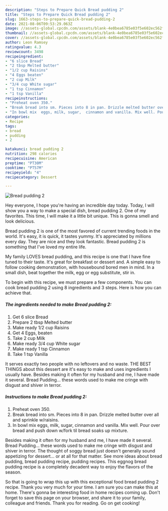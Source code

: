 ```yaml
---
description: "Steps to Prepare Quick Bread pudding 2"
title: "Steps to Prepare Quick Bread pudding 2"
slug: 1663-steps-to-prepare-quick-bread-pudding-2
date: 2021-08-06T09:53:29.063Z
image: //assets-global.cpcdn.com/assets/blank-4e0bea6785e03f5e602ec562f230caae08da540cada707380b4fe1bbebba43da.png
thumbnail: //assets-global.cpcdn.com/assets/blank-4e0bea6785e03f5e602ec562f230caae08da540cada707380b4fe1bbebba43da.png
cover: //assets-global.cpcdn.com/assets/blank-4e0bea6785e03f5e602ec562f230caae08da540cada707380b4fe1bbebba43da.png
author: Leon Ramsey
ratingvalue: 4.3
reviewcount: 3498
recipeingredient:
- "6 slice Bread"
- "2 tbsp Melted butter"
- "1/2 cup Raisins"
- "4 Eggs beaten"
- "2 cup Milk"
- "3/4 cup White sugar"
- "1 tsp Cinnamon"
- "1 tsp Vanilla"
recipeinstructions:
- "Preheat oven 350."
- "Break bread into sm. Pieces into 8 in pan. Drizzle melted butter over all and sprinkle w/raisins."
- "In bowl mix  eggs, milk, sugar,  cinnamon and vanilla. Mix well. Pour over bread and push down w/fork til bread soaks up mixture."
categories:
- Recipe
tags:
- bread
- pudding
- 2

katakunci: bread pudding 2 
nutrition: 298 calories
recipecuisine: American
preptime: "PT30M"
cooktime: "PT57M"
recipeyield: "4"
recipecategory: Dessert

---
```



![Bread pudding 2](//assets-global.cpcdn.com/assets/blank-4e0bea6785e03f5e602ec562f230caae08da540cada707380b4fe1bbebba43da.png)

Hey everyone, I hope you're having an incredible day today. Today, I will show you a way to make a special dish, bread pudding 2. One of my favorites. This time, I will make it a little bit unique. This is gonna smell and look delicious.

Bread pudding 2 is one of the most favored of current trending foods in the world. It's easy, it is quick, it tastes yummy. It's appreciated by millions every day. They are nice and they look fantastic. Bread pudding 2 is something that I've loved my entire life.

My family LOVES bread pudding, and this recipe is one that I have fine tuned to their taste. It&#39;s great for breakfast or dessert and. A simple easy to follow cooking demonstration, with housebound bored men in mind. In a small dish, beat together the milk, egg or egg substitute, stir in.


To begin with this recipe, we must prepare a few components. You can cook bread pudding 2 using 8 ingredients and 3 steps. Here is how you can achieve that.

<!--inarticleads1-->

##### The ingredients needed to make Bread pudding 2:

1. Get 6 slice Bread
1. Prepare 2 tbsp Melted butter
1. Make ready 1/2 cup Raisins
1. Get 4 Eggs, beaten
1. Take 2 cup Milk
1. Make ready 3/4 cup White sugar
1. Make ready 1 tsp Cinnamon
1. Take 1 tsp Vanilla


It serves exactly two people with no leftovers and no waste. THE BEST THINGS about this dessert are it&#39;s easy to make and uses ingredients I usually have. Besides making it often for my husband and me, I have made it several. Bread Pudding… these words used to make me cringe with disgust and shiver in terror. 

<!--inarticleads2-->

##### Instructions to make Bread pudding 2:

1. Preheat oven 350.
1. Break bread into sm. Pieces into 8 in pan. Drizzle melted butter over all and sprinkle w/raisins.
1. In bowl mix  eggs, milk, sugar,  cinnamon and vanilla. Mix well. Pour over bread and push down w/fork til bread soaks up mixture.


Besides making it often for my husband and me, I have made it several. Bread Pudding… these words used to make me cringe with disgust and shiver in terror. The thought of soggy bread just doesn&#39;t generally sound appetizing for dessert… or at all for that matter. See more ideas about bread pudding, bread pudding recipe, pudding recipes. This eggnog bread pudding recipe is a completely decadent way to enjoy the flavors of the season. 

So that is going to wrap this up with this exceptional food bread pudding 2 recipe. Thank you very much for your time. I am sure you can make this at home. There's gonna be interesting food in home recipes coming up. Don't forget to save this page on your browser, and share it to your family, colleague and friends. Thank you for reading. Go on get cooking!
